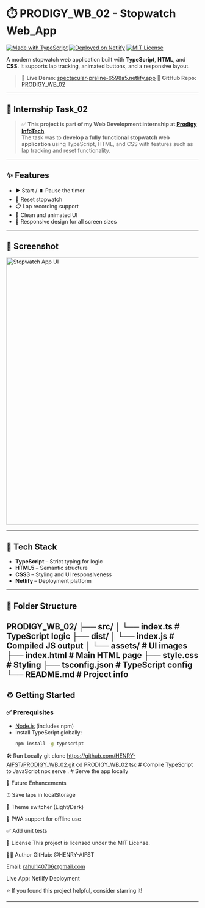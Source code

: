 # ⏱️ PRODIGY_WB_02 - Stopwatch Web_App

[![Made with TypeScript](https://img.shields.io/badge/Made%20with-TypeScript-3178c6?logo=typescript&logoColor=white)](https://www.typescriptlang.org/)
[![Deployed on Netlify](https://img.shields.io/badge/Deployed%20on-Netlify-00C7B7?logo=netlify&logoColor=white)](https://spectacular-praline-6598a5.netlify.app/)
[![MIT License](https://img.shields.io/badge/License-MIT-green.svg)](#license)

A modern stopwatch web application built with **TypeScript**, **HTML**, and **CSS**. It supports lap tracking, animated buttons, and a responsive layout.

> 🔗 **Live Demo:** [spectacular-praline-6598a5.netlify.app](https://spectacular-praline-6598a5.netlify.app/)
> 📁 **GitHub Repo:** [PRODIGY_WB_02](https://github.com/HENRY-AIFST/PRODIGY_WB_02)

---
## 📌 Internship Task_02

> ✅ **This project is part of my Web Development internship at [Prodigy InfoTech](https://prodigyinfotech.dev/)**.  
> The task was to **develop a fully functional stopwatch web application** using TypeScript, HTML, and CSS with features such as lap tracking and reset functionality.

---

## ✨ Features

- ▶️ Start / ⏸️ Pause the timer
- 🔁 Reset stopwatch
- 📋 Lap recording support
- 🎨 Clean and animated UI
- 📱 Responsive design for all screen sizes

---

## 📸 Screenshot

<img src="https://raw.github.com/HENRY-AIFST/PRODIGY_WB_02/main/dist/assets/stopwatch.png" alt="Stopwatch App UI" width="700"/>


---

## 🧰 Tech Stack

- **TypeScript** – Strict typing for logic
- **HTML5** – Semantic structure
- **CSS3** – Styling and UI responsiveness
- **Netlify** – Deployment platform

---

## 📂 Folder Structure


PRODIGY_WB_02/
├── src/
│ └── index.ts # TypeScript logic
├── dist/
│ └── index.js # Compiled JS output
│ └── assets/ # UI images
├── index.html # Main HTML page
├── style.css # Styling
├── tsconfig.json # TypeScript config
└── README.md # Project info
---

## ⚙️ Getting Started

### ✅ Prerequisites

- [Node.js](https://nodejs.org/) (includes npm)
- Install TypeScript globally:
  ```bash
  npm install -g typescript
🛠️ Run Locally
git clone https://github.com/HENRY-AIFST/PRODIGY_WB_02.git
cd PRODIGY_WB_02
tsc         # Compile TypeScript to JavaScript
npx serve . # Serve the app locally



🧩 Future Enhancements

⏱ Save laps in localStorage

🎨 Theme switcher (Light/Dark)

📲 PWA support for offline use

✅ Add unit tests

📄 License
This project is licensed under the MIT License.

🙋‍♂️ Author
GitHub: @HENRY-AIFST

Email: rahul140706@gmail.com

Live App: Netlify Deployment

⭐ If you found this project helpful, consider starring it!

---


